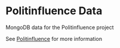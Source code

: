 # Politinfluence Data
MongoDB data for the Politinfluence project

See [Politinfluence](https://github.com/dospunk/politinfluence) for more information
